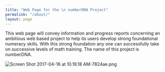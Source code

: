 ```yaml
---
title: "Web Page for the \n numberDNA Project"
permalink: "/about/"
layout: page
---
```


This web page will convey information and progress reports concerning an ambitious web based project to help its users develop strong foundational numeracy skills.  With this strong foundation any one can successfully take on  successive levels of math training. The name of this project is numberDNA.  

![Screen Shot 2017-04-16 at 10.19.18 AM-7824ae.png](/uploads/Screen%20Shot%202017-04-16%20at%2010.19.18%20AM-7824ae.png)
